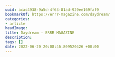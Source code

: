 ```yaml
---
uuid: acac4938-9a5d-4f63-81ad-929ee169faf9
bookmarkOf: https://errr-magazine.com/daydream/
categories:
- article
headImage:
title: Daydream – ERRR MAGAZINE
description:
tags: []
date: 2022-06-20 20:08:46.809520426 +00:00
---
```

